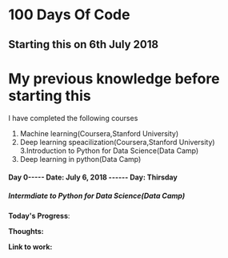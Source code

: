 # 100 Days Of Code 

## Starting this on 6th July 2018

# My previous knowledge before starting this
I have completed the following courses
1. Machine learning(Coursera,Stanford University)
2. Deep learning speacilization(Coursera,Stanford University)
3.Introduction to Python for Data Science(Data Camp)
4. Deep learning in python(Data Camp)

#### Day 0----- Date: July 6, 2018 ------ Day: Thirsday
##### Intermdiate to Python for Data Science(Data Camp)

**Today's Progress**:

**Thoughts:** 

**Link to work:** 

